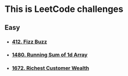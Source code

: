 # This is LeetCode challenges


## Easy

- ### [412. Fizz Buzz](./Swift/Easy/412.Fizz_Buzz.md)
- ### [1480. Running Sum of 1d Array](./Swift/Easy/1480.Running_sum_of_1d_Array.md)
- ### [1672. Richest Customer Wealth](./Swift/Easy/1672.Richest_Customer_Wealth.md)